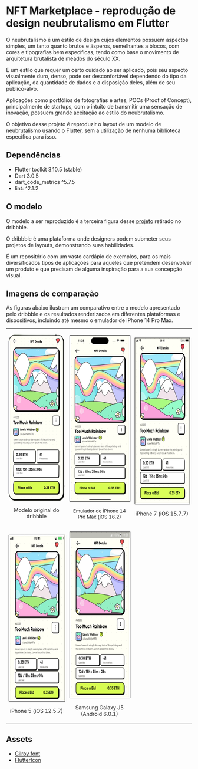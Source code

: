 # NFT Marketplace - reprodução de design neubrutalismo em Flutter

O neubrutalismo é um estilo de design cujos elementos possuem aspectos simples, um tanto quanto brutos e ásperos, semelhantes a blocos, com cores e tipografias bem específicas, tendo como base o movimento de arquitetura brutalista de meados do século XX.

É um estilo que requer um certo cuidado ao ser aplicado, pois seu aspecto visualmente duro, denso, pode ser desconfortável dependendo do tipo da aplicação, da quantidade de dados e a disposição deles, além de seu público-alvo.

Aplicações como portfólios de fotografias e artes, POCs (Proof of Concept), principalmente de startups, com o intuito de transmitir uma sensação de inovação, possuem grande aceitação ao estilo do neubrutalismo.

O objetivo desse projeto é reproduzir o layout de um modelo de neubrutalismo usando o Flutter, sem a utilização de nenhuma biblioteca específica para isso.

## Dependências

 - Flutter toolkit 3.10.5 (stable)
 - Dart 3.0.5
 - dart_code_metrics ^5.7.5
 - lint: ^2.1.2

## O modelo

O modelo a ser reproduzido é a terceira figura desse [projeto](https://dribbble.com/shots/18372011-Neubrutalism-NFT-Marketplace) retirado no dribbble.

O dribbble é uma plataforma onde designers podem submeter seus projetos de layouts, demonstrando suas habilidades. 

É um repositório com um vasto cardápio de exemplos, para os mais diversificados tipos de aplicações para aqueles que pretendem desenvolver um produto e que precisam de alguma inspiração para a sua concepção visual.

## Imagens de comparação

As figuras abaixo ilustram um comparativo entre o modelo apresentado pelo dribbble e os resultados renderizados em diferentes plataformas e dispositivos, incluindo até mesmo o emulador de iPhone 14 Pro Max.

<table>
  <tr>
    <td>
      <p align="center">
        <img
          src="images/dribbble_model.png"
          width="215px"
          height="450px"
        />
      </p>
      <p align="center">
        Modelo original do dribbble
      </p>
    </td>
    <td>
      <p align="center">
        <img
          src="images/iphone14_pro_max_emulator_model.png"
          width="215px"
          height="450px"
          border= "1px solid black"
        />
      </p>
      <p align="center" style="font-size:13px">
        Emulador de iPhone 14 Pro Max (iOS 16.2)
      </p>
    </td>
    <td>
      <p align="center">
        <img
          src="images/iphone_7_device_model.png"
          width="245px"
          height="450px"
          border= "1px solid black"
        />
      </p>
      <p align="center">
        iPhone 7 (iOS 15.7.7)
      </p>
    </td>
  </tr>
  <tr>
    <td>
      <p align="center">
        <img
          src="images/iphone_5_device_model.png"
          width="245px"
          height="450px"
          border= "1px solid black"
        />  
      </p>
      <p align="center">
        iPhone 5 (iOS 12.5.7)
      </p>
    </td>
    <td>
      <p align="center">
        <img
          src="images/samsung_galaxy_J5_device_model.png"
          width="245px"
          height="450px"
          border= "1px solid black"
        />
      </p>
      <p align="center">
        Samsung Galaxy J5 (Android 6.0.1)
      </p>
    </td>
  </tr>
</table>

## Assets

 - [Gilroy font](https://www.dafontfree.io/download/gilroytypefamily/#google_vignette)
 - [FlutterIcon](https://www.fluttericon.com)